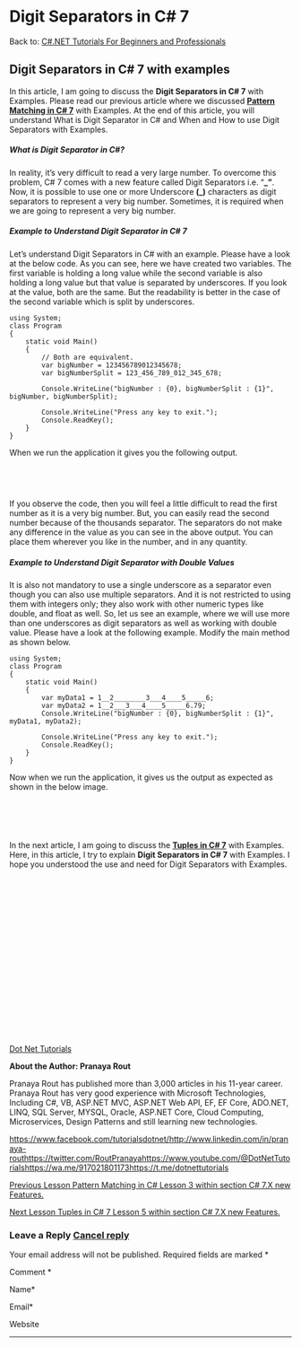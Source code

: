 # Digit Separators in C# 7

Back to: [C#.NET Tutorials For Beginners and Professionals](https://dotnettutorials.net/course/csharp-dot-net-tutorials/)

## **Digit Separators in C# 7 with examples**

In this article, I am going to discuss the **Digit Separators in C# 7** with Examples. Please read our previous article where we discussed [**Pattern Matching in C# 7**](https://dotnettutorials.net/lesson/pattern-matching-csharp/) with Examples. At the end of this article, you will understand What is Digit Separator in C# and When and How to use Digit Separators with Examples.

##### **What is Digit Separator in C#?**

In reality, it’s very difficult to read a very large number. To overcome this problem, C# 7 comes with a new feature called Digit Separators i.e. “**\_”**. Now, it is possible to use one or more Underscore **(\_)** characters as digit separators to represent a very big number. Sometimes, it is required when we are going to represent a very big number. 

##### **Example to Understand Digit Separator in C# 7**

Let’s understand Digit Separators in C# with an example. Please have a look at the below code. As you can see, here we have created two variables. The first variable is holding a long value while the second variable is also holding a long value but that value is separated by underscores. If you look at the value, both are the same. But the readability is better in the case of the second variable which is split by underscores.

```
using System;
class Program
{
    static void Main()
    {
        // Both are equivalent.
        var bigNumber = 123456789012345678;
        var bigNumberSplit = 123_456_789_012_345_678;

        Console.WriteLine("bigNumber : {0}, bigNumberSplit : {1}", bigNumber, bigNumberSplit);

        Console.WriteLine("Press any key to exit.");
        Console.ReadKey();
    }
}
```

When we run the application it gives you the following output.

![Digit Separators in C# 7](data:image/svg+xml,%3Csvg%20xmlns=%22http://www.w3.org/2000/svg%22%20width=%22616%22%20height=%2257%22%3E%3C/svg%3E "Digit Separators in C# 7")

If you observe the code, then you will feel a little difficult to read the first number as it is a very big number. But, you can easily read the second number because of the thousands separator. The separators do not make any difference in the value as you can see in the above output. You can place them wherever you like in the number, and in any quantity. 

##### **Example to Understand Digit Separator with Double Values**

It is also not mandatory to use a single underscore as a separator even though you can also use multiple separators. And it is not restricted to using them with integers only; they also work with other numeric types like double, and float as well. So, let us see an example, where we will use more than one underscores as digit separators as well as working with double value. Please have a look at the following example. Modify the main method as shown below.

```
using System;
class Program
{
    static void Main()
    {
        var myData1 = 1__2________3___4____5_____6;
        var myData2 = 1__2___3___4____5_____6.79;
        Console.WriteLine("bigNumber : {0}, bigNumberSplit : {1}", myData1, myData2);

        Console.WriteLine("Press any key to exit.");
        Console.ReadKey();
    }
}
```

Now when we run the application, it gives us the output as expected as shown in the below image.

![Digit Separators in C#](data:image/svg+xml,%3Csvg%20xmlns=%22http://www.w3.org/2000/svg%22%20width=%22447%22%20height=%2259%22%3E%3C/svg%3E "Digit Separators in C#")

In the next article, I am going to discuss the **[Tuples in C# 7](https://dotnettutorials.net/lesson/tuples-csharp/)** with Examples. Here, in this article, I try to explain **Digit Separators in C# 7** with Examples. I hope you understood the use and need for Digit Separators with Examples.

[![dotnettutorials 1280x720](data:image/svg+xml,%3Csvg%20xmlns=%22http://www.w3.org/2000/svg%22%20width=%221280%22%20height=%22720%22%3E%3C/svg%3E)](https://dotnettutorials.net/pranaya-rout/)

[Dot Net Tutorials](https://dotnettutorials.net/pranaya-rout/)

**About the Author: Pranaya Rout**

Pranaya Rout has published more than 3,000 articles in his 11-year career. Pranaya Rout has very good experience with Microsoft Technologies, Including C#, VB, ASP.NET MVC, ASP.NET Web API, EF, EF Core, ADO.NET, LINQ, SQL Server, MYSQL, Oracle, ASP.NET Core, Cloud Computing, Microservices, Design Patterns and still learning new technologies.

https://www.facebook.com/tutorialsdotnet/http://www.linkedin.com/in/pranaya-routhttps://twitter.com/RoutPranayahttps://www.youtube.com/@DotNetTutorialshttps://wa.me/917021801173https://t.me/dotnettutorials

[Previous Lesson
Pattern Matching in C#
Lesson 3 within section C# 7.X new Features.](https://dotnettutorials.net/lesson/pattern-matching-csharp/)

[Next Lesson
Tuples in C# 7
Lesson 5 within section C# 7.X new Features.](https://dotnettutorials.net/lesson/tuples-csharp/)

### Leave a Reply [Cancel reply](/lesson/digit-separators-csharp/#respond)

Your email address will not be published. Required fields are marked \*

Comment \* 

Name\*

Email\*

Website

---